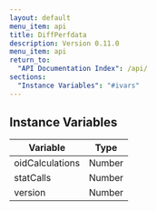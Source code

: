 ```yaml
---
layout: default
menu_item: api
title: DiffPerfdata
description: Version 0.11.0
menu_item: api
return_to:
  "API Documentation Index": /api/
sections:
  "Instance Variables": "#ivars"
---
```


## <a name="ivars"></a>Instance Variables

| Variable | Type |
| --- | --- |
| <a name="oidCalculations"></a>oidCalculations | Number |
| <a name="statCalls"></a>statCalls | Number |
| <a name="version"></a>version | Number |

